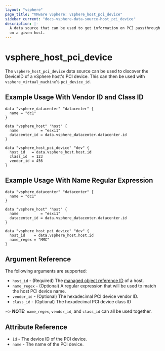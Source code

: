 ```yaml
---
layout: "vsphere"
page_title: "VMware vSphere: vsphere_host_pci_device"
sidebar_current: "docs-vsphere-data-source-host_pci_device"
description: |-
  A data source that can be used to get information on PCI passthrough devices
  on a given host.
---
```


# vsphere_host_pci_device

The `vsphere_host_pci_device` data source can be used to discover the DeviceID
of a vSphere host's PCI device. This can then be used with 
`vsphere_virtual_machine`'s `pci_device_id`.

## Example Usage With Vendor ID and Class ID

```hcl
data "vsphere_datacenter" "datacenter" {
  name = "dc1"
}

data "vsphere_host" "host" {
  name          = "esxi1"
  datacenter_id = data.vsphere_datacenter.datacenter.id
}

data "vsphere_host_pci_device" "dev" {
  host_id   = data.vsphere_host.host.id
  class_id  = 123
  vendor_id = 456
}
```
## Example Usage With Name Regular Expression
 
 ```hcl
 data "vsphere_datacenter" "datacenter" {
   name = "dc1"
 }
 
 data "vsphere_host" "host" {
   name          = "esxi1"
   datacenter_id = data.vsphere_datacenter.datacenter.id
 }
 
 data "vsphere_host_pci_device" "dev" {
   host_id    = data.vsphere_host.host.id
   name_regex = "MMC"
 }
 ```


## Argument Reference

The following arguments are supported:

* `host_id` - (Required) The [managed object reference
  ID][docs-about-morefs] of a host.
* `name_regex` - (Optional) A regular expression that will be used to match
  the host PCI device name.
* `vendor_id` - (Optional) The hexadecimal PCI device vendor ID.
* `class_id` - (Optional) The hexadecimal PCI device class ID

[docs-about-morefs]: /docs/providers/vsphere/index.html#use-of-managed-object-references-by-the-vsphere-provider

~> **NOTE:** `name_regex`, `vendor_id`, and `class_id` can all be used together.

## Attribute Reference

* `id` - The device ID of the PCI device.
* `name` - The name of the PCI device.